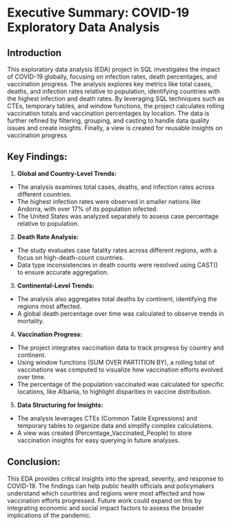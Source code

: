 # Executive Summary: COVID-19 Exploratory Data Analysis

## Introduction
This exploratory data analysis (EDA) project in SQL investigates the impact of COVID-19 globally, focusing on infection rates, death percentages, and vaccination progress. The analysis explores key metrics like total cases, deaths, and infection rates relative to population, identifying countries with the highest infection and death rates. By leveraging SQL techniques such as CTEs, temporary tables, and window functions, the project calculates rolling vaccination totals and vaccination percentages by location. The data is further refined by filtering, grouping, and casting to handle data quality issues and create insights. Finally, a view is created for reusable insights on vaccination progress

## Key Findings:
1. **Global and Country-Level Trends:**
- The analysis examines total cases, deaths, and infection rates across different countries.
- The highest infection rates were observed in smaller nations like Andorra, with over 17% of its population infected.
- The United States was analyzed separately to assess case percentage relative to population.

2. **Death Rate Analysis:**
- The study evaluates case fatality rates across different regions, with a focus on high-death-count countries.
- Data type inconsistencies in death counts were resolved using CAST() to ensure accurate aggregation.

3. **Continental-Level Trends:**
- The analysis also aggregates total deaths by continent, identifying the regions most affected.
- A global death percentage over time was calculated to observe trends in mortality.

4. **Vaccination Progress:**
- The project integrates vaccination data to track progress by country and continent.
- Using window functions (SUM OVER PARTITION BY), a rolling total of vaccinations was computed to visualize how vaccination efforts evolved over time.
- The percentage of the population vaccinated was calculated for specific locations, like Albania, to highlight disparities in vaccine distribution.

5. **Data Structuring for Insights:**
- The analysis leverages CTEs (Common Table Expressions) and temporary tables to organize data and simplify complex calculations.
- A view was created (Percentage_Vaccinated_People) to store vaccination insights for easy querying in future analyses.

## Conclusion:
This EDA provides critical insights into the spread, severity, and response to COVID-19. The findings can help public health officials and policymakers understand which countries and regions were most affected and how vaccination efforts progressed. Future work could expand on this by integrating economic and social impact factors to assess the broader implications of the pandemic.
